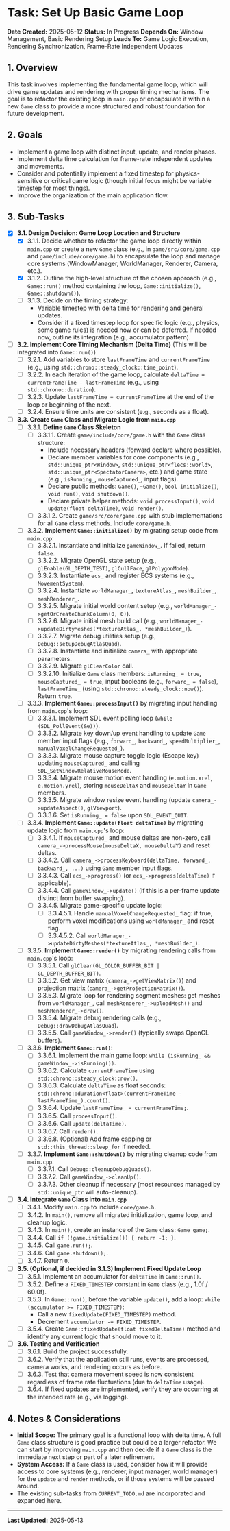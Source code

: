 # Task: Set Up Basic Game Loop

**Date Created:** 2025-05-12
**Status:** In Progress
**Depends On:** Window Management, Basic Rendering Setup
**Leads To:** Game Logic Execution, Rendering Synchronization, Frame-Rate Independent Updates

## 1. Overview
This task involves implementing the fundamental game loop, which will drive game updates and rendering with proper timing mechanisms. The goal is to refactor the existing loop in `main.cpp` or encapsulate it within a new `Game` class to provide a more structured and robust foundation for future development.

## 2. Goals
*   Implement a game loop with distinct input, update, and render phases.
*   Implement delta time calculation for frame-rate independent updates and movements.
*   Consider and potentially implement a fixed timestep for physics-sensitive or critical game logic (though initial focus might be variable timestep for most things).
*   Improve the organization of the main application flow.

## 3. Sub-Tasks

*   [x] **3.1. Design Decision: Game Loop Location and Structure**
    *   [x] 3.1.1. Decide whether to refactor the game loop directly within `main.cpp` or create a new `Game` class (e.g., in `game/src/core/game.cpp` and `game/include/core/game.h`) to encapsulate the loop and manage core systems (WindowManager, WorldManager, Renderer, Camera, etc.).
    *   [x] 3.1.2. Outline the high-level structure of the chosen approach (e.g., `Game::run()` method containing the loop, `Game::initialize()`, `Game::shutdown()`).
    *   [ ] 3.1.3. Decide on the timing strategy:
        *   Variable timestep with delta time for rendering and general updates.
        *   Consider if a fixed timestep loop for specific logic (e.g., physics, some game rules) is needed now or can be deferred. If needed now, outline its integration (e.g., accumulator pattern).

*   [ ] **3.2. Implement Core Timing Mechanism (Delta Time)** (This will be integrated into `Game::run()`)
    *   [ ] 3.2.1. Add variables to store `lastFrameTime` and `currentFrameTime` (e.g., using `std::chrono::steady_clock::time_point`).
    *   [ ] 3.2.2. In each iteration of the game loop, calculate `deltaTime = currentFrameTime - lastFrameTime` (e.g., using `std::chrono::duration`).
    *   [ ] 3.2.3. Update `lastFrameTime = currentFrameTime` at the end of the loop or beginning of the next.
    *   [ ] 3.2.4. Ensure time units are consistent (e.g., seconds as a float).

*   [ ] **3.3. Create `Game` Class and Migrate Logic from `main.cpp`**
    *   [ ] 3.3.1. **Define `Game` Class Skeleton**
        *   [ ] 3.3.1.1. Create `game/include/core/game.h` with the `Game` class structure:
            *   Include necessary headers (forward declare where possible).
            *   Declare member variables for core components (e.g., `std::unique_ptr<Window>`, `std::unique_ptr<flecs::world>`, `std::unique_ptr<SpectatorCamera>`, etc.) and game state (e.g., `isRunning_`, `mouseCaptured_`, input flags).
            *   Declare public methods: `Game()`, `~Game()`, `bool initialize()`, `void run()`, `void shutdown()`.
            *   Declare private helper methods: `void processInput()`, `void update(float deltaTime)`, `void render()`.
        *   [ ] 3.3.1.2. Create `game/src/core/game.cpp` with stub implementations for all `Game` class methods. Include `core/game.h`.
    *   [ ] 3.3.2. **Implement `Game::initialize()`** by migrating setup code from `main.cpp`:
        *   [ ] 3.3.2.1. Instantiate and initialize `gameWindow_`. If failed, return `false`.
        *   [ ] 3.3.2.2. Migrate OpenGL state setup (e.g., `glEnable(GL_DEPTH_TEST)`, `glCullFace`, `glPolygonMode`).
        *   [ ] 3.3.2.3. Instantiate `ecs_` and register ECS systems (e.g., `MovementSystem`).
        *   [ ] 3.3.2.4. Instantiate `worldManager_`, `textureAtlas_`, `meshBuilder_`, `meshRenderer_`.
        *   [ ] 3.3.2.5. Migrate initial world content setup (e.g., `worldManager_->getOrCreateChunkColumn(0, 0)`).
        *   [ ] 3.3.2.6. Migrate initial mesh build call (e.g., `worldManager_->updateDirtyMeshes(*textureAtlas_, *meshBuilder_)`).
        *   [ ] 3.3.2.7. Migrate debug utilities setup (e.g., `Debug::setupDebugAtlasQuad`).
        *   [ ] 3.3.2.8. Instantiate and initialize `camera_` with appropriate parameters.
        *   [ ] 3.3.2.9. Migrate `glClearColor` call.
        *   [ ] 3.3.2.10. Initialize `Game` class members: `isRunning_ = true`, `mouseCaptured_ = true`, input booleans (e.g., `forward_ = false`), `lastFrameTime_` (using `std::chrono::steady_clock::now()`). Return `true`.
    *   [ ] 3.3.3. **Implement `Game::processInput()`** by migrating input handling from `main.cpp`'s loop:
        *   [ ] 3.3.3.1. Implement SDL event polling loop (`while (SDL_PollEvent(&e))`).
        *   [ ] 3.3.3.2. Migrate key down/up event handling to update `Game` member input flags (e.g., `forward_`, `backward_`, `speedMultiplier_`, `manualVoxelChangeRequested_`).
        *   [ ] 3.3.3.3. Migrate mouse capture toggle logic (Escape key) updating `mouseCaptured_` and calling `SDL_SetWindowRelativeMouseMode`.
        *   [ ] 3.3.3.4. Migrate mouse motion event handling (`e.motion.xrel`, `e.motion.yrel`), storing `mouseDeltaX` and `mouseDeltaY` in `Game` members.
        *   [ ] 3.3.3.5. Migrate window resize event handling (update `camera_->updateAspect()`, `glViewport`).
        *   [ ] 3.3.3.6. Set `isRunning_ = false` upon `SDL_EVENT_QUIT`.
    *   [ ] 3.3.4. **Implement `Game::update(float deltaTime)`** by migrating update logic from `main.cpp`'s loop:
        *   [ ] 3.3.4.1. If `mouseCaptured_` and mouse deltas are non-zero, call `camera_->processMouse(mouseDeltaX, mouseDeltaY)` and reset deltas.
        *   [ ] 3.3.4.2. Call `camera_->processKeyboard(deltaTime, forward_, backward_, ...)` using `Game` member input flags.
        *   [ ] 3.3.4.3. Call `ecs_->progress()` (or `ecs_->progress(deltaTime)` if applicable).
        *   [ ] 3.3.4.4. Call `gameWindow_->update()` (if this is a per-frame update distinct from buffer swapping).
        *   [ ] 3.3.4.5. Migrate game-specific update logic:
            *   [ ] 3.3.4.5.1. Handle `manualVoxelChangeRequested_` flag: if true, perform voxel modifications using `worldManager_` and reset flag.
            *   [ ] 3.3.4.5.2. Call `worldManager_->updateDirtyMeshes(*textureAtlas_, *meshBuilder_)`.
    *   [ ] 3.3.5. **Implement `Game::render()`** by migrating rendering calls from `main.cpp`'s loop:
        *   [ ] 3.3.5.1. Call `glClear(GL_COLOR_BUFFER_BIT | GL_DEPTH_BUFFER_BIT)`.
        *   [ ] 3.3.5.2. Get view matrix (`camera_->getViewMatrix()`) and projection matrix (`camera_->getProjectionMatrix()`).
        *   [ ] 3.3.5.3. Migrate loop for rendering segment meshes: get meshes from `worldManager_`, call `meshRenderer_->uploadMesh()` and `meshRenderer_->draw()`.
        *   [ ] 3.3.5.4. Migrate debug rendering calls (e.g., `Debug::drawDebugAtlasQuad`).
        *   [ ] 3.3.5.5. Call `gameWindow_->render()` (typically swaps OpenGL buffers).
    *   [ ] 3.3.6. **Implement `Game::run()`**:
        *   [ ] 3.3.6.1. Implement the main game loop: `while (isRunning_ && gameWindow_->isRunning())`.
        *   [ ] 3.3.6.2. Calculate `currentFrameTime` using `std::chrono::steady_clock::now()`.
        *   [ ] 3.3.6.3. Calculate `deltaTime` as float seconds: `std::chrono::duration<float>(currentFrameTime - lastFrameTime_).count()`.
        *   [ ] 3.3.6.4. Update `lastFrameTime_ = currentFrameTime;`.
        *   [ ] 3.3.6.5. Call `processInput()`.
        *   [ ] 3.3.6.6. Call `update(deltaTime)`.
        *   [ ] 3.3.6.7. Call `render()`.
        *   [ ] 3.3.6.8. (Optional) Add frame capping or `std::this_thread::sleep_for` if needed.
    *   [ ] 3.3.7. **Implement `Game::shutdown()`** by migrating cleanup code from `main.cpp`:
        *   [ ] 3.3.7.1. Call `Debug::cleanupDebugQuads()`.
        *   [ ] 3.3.7.2. Call `gameWindow_->cleanUp()`.
        *   [ ] 3.3.7.3. Other cleanup if necessary (most resources managed by `std::unique_ptr` will auto-cleanup).

*   [ ] **3.4. Integrate `Game` Class into `main.cpp`**
    *   [ ] 3.4.1. Modify `main.cpp` to include `core/game.h`.
    *   [ ] 3.4.2. In `main()`, remove all migrated initialization, game loop, and cleanup logic.
    *   [ ] 3.4.3. In `main()`, create an instance of the `Game` class: `Game game;`.
    *   [ ] 3.4.4. Call `if (!game.initialize()) { return -1; }`.
    *   [ ] 3.4.5. Call `game.run();`.
    *   [ ] 3.4.6. Call `game.shutdown();`.
    *   [ ] 3.4.7. Return `0`.

*   [ ] **3.5. (Optional, if decided in 3.1.3) Implement Fixed Update Loop**
    *   [ ] 3.5.1. Implement an accumulator for `deltaTime` in `Game::run()`.
    *   [ ] 3.5.2. Define a `FIXED_TIMESTEP` constant in `Game` class (e.g., 1.0f / 60.0f).
    *   [ ] 3.5.3. In `Game::run()`, before the variable `update()`, add a loop: `while (accumulator >= FIXED_TIMESTEP)`:
        *   Call a new `fixedUpdate(FIXED_TIMESTEP)` method.
        *   Decrement `accumulator -= FIXED_TIMESTEP`.
    *   [ ] 3.5.4. Create `Game::fixedUpdate(float fixedDeltaTime)` method and identify any current logic that should move to it.

*   [ ] **3.6. Testing and Verification**
    *   [ ] 3.6.1. Build the project successfully.
    *   [ ] 3.6.2. Verify that the application still runs, events are processed, camera works, and rendering occurs as before.
    *   [ ] 3.6.3. Test that camera movement speed is now consistent regardless of frame rate fluctuations (due to `deltaTime` usage).
    *   [ ] 3.6.4. If fixed updates are implemented, verify they are occurring at the intended rate (e.g., via logging).

## 4. Notes & Considerations
*   **Initial Scope:** The primary goal is a functional loop with delta time. A full `Game` class structure is good practice but could be a larger refactor. We can start by improving `main.cpp` and then decide if a `Game` class is the immediate next step or part of a later refinement.
*   **System Access:** If a `Game` class is used, consider how it will provide access to core systems (e.g., renderer, input manager, world manager) for the `update` and `render` methods, or if those systems will be passed around.
*   The existing sub-tasks from `CURRENT_TODO.md` are incorporated and expanded here.

---
**Last Updated:** 2025-05-13
